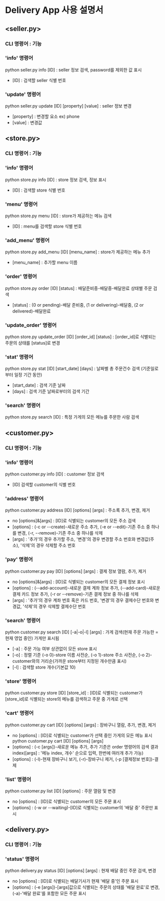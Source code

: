 # Delivery App 사용 설명서

## <seller.py>

### CLI 명령어 : 기능

### 'info' 명령어
python seller.py info [ID] : seller 정보 검색, password를 제외한 값 표시 
  - [ID] : 검색할 seller 식별 번호
### 'update' 명령어
python seller.py update [ID] [property] [value] : seller 정보 변경
  - [property] : 변경할 요소 ex) phone
  - [value] : 변경값

## <store.py>

### CLI 명령어 : 기능

### 'info' 명령어
python store.py info [ID] : store 정보 검색, 정보 표시
  - [ID] : 검색할 store 식별 번호
### 'menu' 명령어
python store.py menu [ID] : store가 제공하는 메뉴 검색
  - [ID] : menu를 검색할 store 식별 번호
### 'add_menu' 명령어
python store.py add_menu [ID] [menu_name] : store가 제공하는 메뉴 추가
  - [menu_name] : 추가할 menu 이름
### 'order' 명령어 
python store.py order [ID] [status] : 배달준비중-배달중-배달완료 상태별 주문 검색
  - [status] : (0 or pending)-배달 준비중, (1 or delivering)-배달중, (2 or delivered)-배달완료
### 'update_order' 명령어
python store.py update_order [ID] [order_id] [status] : [order_id]로 식별되는 주문의 상태를 [status]로 변경
### 'stat' 명령어
python store.py stat [ID] [start_date] [days] : 날짜별 총 주문건수 검색 (기준일로부터 일정 기간 동안)
  - [start_date] : 검색 기준 날짜
  - [days] : 검색 기준 날짜로부터의 검색 기간
### 'search' 명령어
python store.py search [ID] : 특정 가게의 모든 메뉴를 주문한 사람 검색

## <customer.py>

### CLI 명령어 : 기능

### 'info' 명령어
python customer.py info [ID] : customer 정보 검색
  - [ID] 검색할 customer의 식별 번호
### 'address' 명령어
python customer.py address [ID] [options] [args] : 주소록 추가, 변경, 제거
  - no [options]&[args] : [ID]로 식별되는 customer의 모든 주소 검색
  - [options] : (-c or --create)-새로운 주소 추가, (-e or --edit)-기존 주소 중 하나를 변경, (-r, --remove)-기존 주소 중 하나를 삭제
  - [args] : '추가'의 경우 추가할 주소, '변경'의 경우 변경할 주소 번호와 변경값(주소), '삭제'의 경우 삭제할 주소 번호
### 'pay' 명령어
python customer.py pay [ID] [options] [args] : 결제 정보 열람, 추가, 제거
  - no [options]&[args] : [ID]로 식별되는 customer의 모든 결제 정보 표시
  - [options] : (--add-account)-새로운 결제 계좌 정보 추가, (--add-card)-새로운 결제 카드 정보 추가, (-r or --remove)-기존 결제 정보 중 하나를 삭제
  - [args] : '추가'의 경우 계좌 번호 혹은 카드 번호, '변경'의 경우 결제수단 번호와 변경값, '삭제'의 경우 삭제할 결제수단 번호
### 'search' 명령어
python customer.py search [ID] [-a|-o|-l] [args] : 가게 검색(현재 주문 가능한 = 현재 영업 중인) 가게만 표시됨
  - [-a] : 주문 가능 여부 상관없이 모든 store 표시
  - [-o] : 정렬 기준 (-o 0)-store 이름 사전순, (-o 1)-store 주소 사전순, (-o 2)-customer와의 거리순(가까운 store부터 지정된 개수만큼 표시)
  - [-l] : 검색할 store 개수(기본값 10)
### 'store' 명령어
python customer.py store [ID] [store_id] : [ID]로 식별되는 customer가 [store_id]로 식별되는 store의 메뉴를 검색하고 주문 중 가게로 선택

### 'cart' 명령어
python customer.py cart [ID] [options] [args] : 장바구니 열람, 추가, 변경, 제거
  - no [options] : [ID]로 식별되는 customer가 선택 중인 가게의 모든 메뉴 표시 
python customer.py cart [ID] [options] [args]
  - [options] : (-c [args])-새로운 메뉴 추가, 추가 기준은 order 명령어의 검색 결과 index([args] : '메뉴 index, 개수' 순으로 입력, 한번에 여러개 추가 가능)
  - [options] : (-l)-현재 장바구니 보기, (-r)-장바구니 제거, (-p [결제정보 번호])-결제

### 'list' 명령어
python customer.py list [ID] [options] : 주문 열람 및 변경
  - no [options] : [ID]로 식별되는 customer의 모든 주문 표시
  - [options] : (-w or --waiting)-[ID]로 식별되는 customer의 '배달 중' 주문만 표시

## <delivery.py>

### CLI 명령어 : 기능

### 'status' 명령어
python delivery.py status [ID] [options] [args] : 현재 배달 중인 주문 검색, 변경
  - no [options] : [ID]로 식별되는 배달기사가 현재 '배달 중'인 주문 표시
  - [options] : (-e [args])-[args]값으로 식별되는 주문의 상태를 '배달 완료'로 변경, (-a)-'배달 완료'를 포함한 모든 주문 표시








